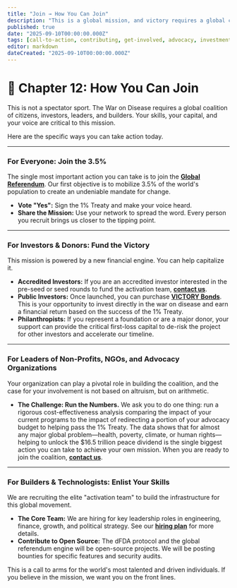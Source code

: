 ```yaml
---
title: "Join → How You Can Join"
description: "This is a global mission, and victory requires a global coalition. Here are the specific, actionable ways you can contribute today."
published: true
date: "2025-09-10T00:00:00.000Z"
tags: [call-to-action, contributing, get-involved, advocacy, investment, careers]
editor: markdown
dateCreated: "2025-09-10T00:00:00.000Z"
---
```


# 📖 Chapter 12: How You Can Join

This is not a spectator sport. The War on Disease requires a global coalition of citizens, investors, leaders, and builders. Your skills, your capital, and your voice are critical to this mission.

Here are the specific ways you can take action today.

---

### For Everyone: Join the 3.5%

The single most important action you can take is to join the **[Global Referendum](./strategy.md)**. Our first objective is to mobilize 3.5% of the world's population to create an undeniable mandate for change.

- **Vote "Yes":** Sign the 1% Treaty and make your voice heard.
- **Share the Mission:** Use your network to spread the word. Every person you recruit brings us closer to the tipping point.

---

### For Investors & Donors: Fund the Victory

This mission is powered by a new financial engine. You can help capitalize it.

- **Accredited Investors:** If you are an accredited investor interested in the pre-seed or seed rounds to fund the activation team, **[contact us](./operations.md)**.
- **Public Investors:** Once launched, you can purchase **[VICTORY Bonds](./economics.md)**. This is your opportunity to invest directly in the war on disease and earn a financial return based on the success of the 1% Treaty.
- **Philanthropists:** If you represent a foundation or are a major donor, your support can provide the critical first-loss capital to de-risk the project for other investors and accelerate our timeline.

---

### For Leaders of Non-Profits, NGOs, and Advocacy Organizations

Your organization can play a pivotal role in building the coalition, and the case for your involvement is not based on altruism, but on arithmetic.

- **The Challenge: Run the Numbers.** We ask you to do one thing: run a rigorous cost-effectiveness analysis comparing the impact of your current programs to the impact of redirecting a portion of your advocacy budget to helping pass the 1% Treaty. The data shows that for almost any major global problem—health, poverty, climate, or human rights—helping to unlock the $16.5 trillion peace dividend is the single biggest action you can take to achieve your own mission. When you are ready to join the coalition, **[contact us](./operations.md)**.

---

### For Builders & Technologists: Enlist Your Skills

We are recruiting the elite "activation team" to build the infrastructure for this global movement.

- **The Core Team:** We are hiring for key leadership roles in engineering, finance, growth, and political strategy. See our **[hiring plan](./operations.md)** for more details.
- **Contribute to Open Source:** The dFDA protocol and the global referendum engine will be open-source projects. We will be posting bounties for specific features and security audits.

This is a call to arms for the world's most talented and driven individuals. If you believe in the mission, we want you on the front lines.
